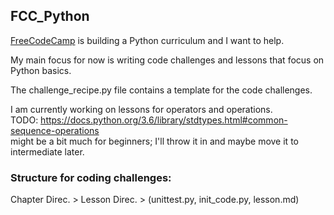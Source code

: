 ## FCC_Python

[FreeCodeCamp](https://www.freecodecamp.com) is building a Python curriculum and I want to help.  

My main focus for now is writing code challenges and lessons that focus on Python basics.

The challenge_recipe.py file contains a template for the code challenges.  

I am currently working on lessons for operators and operations.  
TODO: https://docs.python.org/3.6/library/stdtypes.html#common-sequence-operations  
might be a bit much for beginners; I'll throw it in and maybe move it to intermediate later.

###  Structure for coding challenges:  

Chapter Direc. > Lesson Direc. > (unittest.py, init_code.py, lesson.md)

